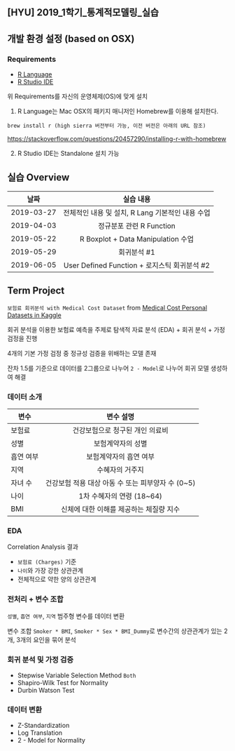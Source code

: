 ## [HYU] 2019_1학기_통계적모델링_실습

## 개발 환경 설정 (based on OSX)
### Requirements
- [R Language](https://www.r-project.org/)
- [R Studio IDE](https://www.rstudio.com/products/rstudio/download/)

위 Requirements를 자신의 운영체제(OS)에 맞게 설치

1. R Language는 Mac OSX의 패키지 매니저인 Homebrew를 이용해 설치한다.
```
brew install r (high sierra 버전부터 가능, 이전 버전은 아래의 URL 참조)
```
https://stackoverflow.com/questions/20457290/installing-r-with-homebrew

2. R Studio IDE는 Standalone 설치 가능

## 실습 Overview
| 날짜   |      실습 내용      |
|----------|:-------------:|
| 2019-03-27 | 전체적인 내용 및 설치, R Lang 기본적인 내용 수업 |
| 2019-04-03 | 정규분포 관련 R Function |
| 2019-05-22 | R Boxplot + Data Manipulation 수업 |
| 2019-05-29 | 회귀분석 #1 |
| 2019-06-05 | User Defined Function + 로지스틱 회귀분석 #2 |

## Term Project

`보험료 회귀분석 with Medical Cost Dataset` from [Medical Cost Personal Datasets in Kaggle](https://www.kaggle.com/mirichoi0218/insurance)

회귀 분석을 이용한 보험료 예측을 주제로 탐색적 자료 분석 (EDA) + 회귀 분석 + 가정 검정을 진행

4개의 기본 가정 검정 중 정규성 검증을 위배하는 모델 존재

잔차 1.5를 기준으로 데이터를 2그룹으로 나누어 `2 - Model`로 나누어 회귀 모델 생성하여 해결

### 데이터 소개

| 변수   |      변수 설명      |
|----------|:-------------:|
| 보험료 | 건강보험으로 청구된 개인 의료비 |
| 성별 | 보험계약자의 성별 |
| 흡연 여부 | 보험계약자의 흡연 여부 |
| 지역 | 수혜자의 거주지 |
| 자녀 수 | 건강보험 적용 대상 아동 수 또는 피부양자 수 (0~5) |
| 나이 | 1차 수혜자의 연령 (18~64) |
| BMI | 신체에 대한 이해를 제공하는 체질량 지수 |

### EDA

Correlation Analysis 결과

- `보험료 (Charges)` 기준
- `나이`와 가장 강한 상관관계
- 전체적으로 약한 양의 상관관계

### 전처리 + 변수 조합

`성별`, `흡연 여부`, `지역` 범주형 변수를 데이터 변환

변수 조합 `Smoker * BMI`, `Smoker * Sex * BMI_Dummy`로 변수간의 상관관계가 있는 2개, 3개의 요인을 묶어 분석

### 회귀 분석 및 가정 검증

- Stepwise Variable Selection Method `Both`
- Shapiro-Wilk Test for Normality
- Durbin Watson Test

### 데이터 변환

- Z-Standardization
- Log Translation
- 2 - Model for Normality

